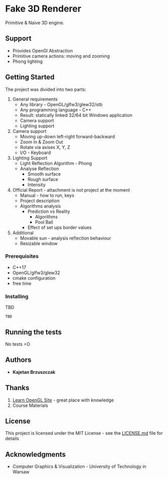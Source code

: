 # Fake 3D Renderer

Primitive & Naive 3D engine.  

## Support 

 * Provides OpenGl Abstraction 
 * Primitive camera actions: moving and zooming
 * Phong lighting 
 
## Getting Started

The project was divided into two parts:
 1. General requirements
    * Any library - OpenGL/glfw3/glew32/stb
    * Any programming language - C++
    * Result: statically linked 32/64 bit Windows application
    * Camera support
    * Lighting support
 2. Camera support
    * Moving up-down left-right forward-backward
    * Zoom In & Zoom Out
    * Rotate via axises X, Y, Z
    * I/O - Keyboard 
 3. Lighting Support
    * Light Reflection Algorithm - Phong
    * Analyse Reflection
        * Smooth surface
        * Rough surface
        * Intensity
 4. Official Report - attachment is not project at the moment
    * Manual - how to run, keys
    * Project description
    * Algorithms analysis
        * Prediction vs Reality 
            * Algorithms 
            * Pool Ball
        * Effect of set ups border values   
 5. Additional
    * Movable sun - analysis reflection behaviour
    * Resizable window


### Prerequisites

* C++17
* OpenGL/glfw3/glew32
* cmake configuration
* free time

### Installing

TBD

```
TBD
```

## Running the tests

No tests =O


## Authors

* **Kajetan Brzuszczak** 

## Thanks

1. [Learn OpenGL Site](https://learnopengl.com) - great place with knowledge 
2. Course Materials 

## License

This project is licensed under the MIT License - see the [LICENSE.md](LICENSE.md) file for details

## Acknowledgments

* Computer Graphics & Visualization - University of Technology in Warsaw
